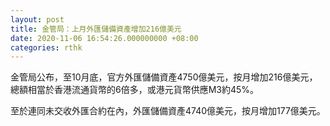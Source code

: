 ```yaml
---
layout: post
title: 金管局：上月外匯儲備資產增加216億美元
date: 2020-11-06 16:54:26.000000000 +08:00
categories: rthk
---
```


金管局公布，至10月底，官方外匯儲備資產4750億美元，按月增加216億美元，總額相當於香港流通貨幣的6倍多，或港元貨幣供應M3約45%。

至於連同未交收外匯合約在內，外匯儲備資產4740億美元，按月增加177億美元。
